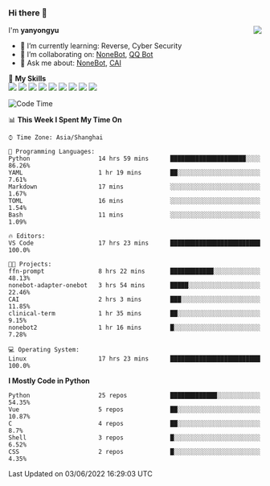 ### Hi there 👋

<a href="#">
  <img align="right" src="https://github-readme-stats.vercel.app/api?username=yanyongyu&count_private=true&show_icons=true&bg_color=15,f2f7fd,E0EAFC" />
</a>

I'm **yanyongyu**

- 🌱 I’m currently learning: Reverse, Cyber Security
- 👯 I’m collaborating on: [NoneBot](https://github.com/nonebot), [QQ Bot](https://github.com/Mrs4s/go-cqhttp)
- 💬 Ask me about: [NoneBot](https://github.com/nonebot), [CAI](https://github.com/cscs181/CAI)

🌟 **My Skills**  
![](https://img.shields.io/badge/-Python-3e74a2?style=flat-square&logo=Python&logoColor=fff)
![](https://img.shields.io/badge/-Node.js-339933?style=flat-square&logo=Node.js&logoColor=fff)
![](https://img.shields.io/badge/-Vue-4fc08d?style=flat-square&logo=Vue.js&logoColor=fff)
![](https://img.shields.io/badge/-React-2d98ce?style=flat-square&logo=React&logoColor=fff)
![](https://img.shields.io/badge/-Docker-2496ED?style=flat-square&logo=Docker&logoColor=fff)
![](https://img.shields.io/badge/-Linux-000000?style=flat-square&logo=Linux&logoColor=fff)
![](https://img.shields.io/badge/-MySQL-4479A1?style=flat-square&logo=MySQL&logoColor=fff)
![](https://img.shields.io/badge/-Redis-DC382D?style=flat-square&logo=Redis&logoColor=fff)
![](https://img.shields.io/badge/-MongoDB-47A248?style=flat-square&logo=MongoDB&logoColor=fff)

<!--START_SECTION:waka-->
![Code Time](http://img.shields.io/badge/Code%20Time-0%20secs-blue)

📊 **This Week I Spent My Time On** 

```text
⌚︎ Time Zone: Asia/Shanghai

💬 Programming Languages: 
Python                   14 hrs 59 mins      █████████████████████░░░░   86.26% 
YAML                     1 hr 19 mins        ██░░░░░░░░░░░░░░░░░░░░░░░   7.61% 
Markdown                 17 mins             ░░░░░░░░░░░░░░░░░░░░░░░░░   1.67% 
TOML                     16 mins             ░░░░░░░░░░░░░░░░░░░░░░░░░   1.54% 
Bash                     11 mins             ░░░░░░░░░░░░░░░░░░░░░░░░░   1.09%

🔥 Editors: 
VS Code                  17 hrs 23 mins      █████████████████████████   100.0%

🐱‍💻 Projects: 
ffn-prompt               8 hrs 22 mins       ████████████░░░░░░░░░░░░░   48.13% 
nonebot-adapter-onebot   3 hrs 54 mins       █████░░░░░░░░░░░░░░░░░░░░   22.46% 
CAI                      2 hrs 3 mins        ███░░░░░░░░░░░░░░░░░░░░░░   11.85% 
clinical-term            1 hr 35 mins        ██░░░░░░░░░░░░░░░░░░░░░░░   9.15% 
nonebot2                 1 hr 16 mins        █░░░░░░░░░░░░░░░░░░░░░░░░   7.28%

💻 Operating System: 
Linux                    17 hrs 23 mins      █████████████████████████   100.0%

```

**I Mostly Code in Python** 

```text
Python                   25 repos            █████████████░░░░░░░░░░░░   54.35% 
Vue                      5 repos             ██░░░░░░░░░░░░░░░░░░░░░░░   10.87% 
C                        4 repos             ██░░░░░░░░░░░░░░░░░░░░░░░   8.7% 
Shell                    3 repos             █░░░░░░░░░░░░░░░░░░░░░░░░   6.52% 
CSS                      2 repos             █░░░░░░░░░░░░░░░░░░░░░░░░   4.35%

```



 Last Updated on 03/06/2022 16:29:03 UTC
<!--END_SECTION:waka-->
